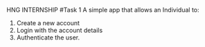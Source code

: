 HNG INTERNSHIP
#Task 1
A simple app that allows an Individual to:
1) Create a new account
2) Login with the account details
3) Authenticate the user.